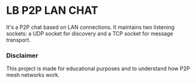 # LB P2P LAN CHAT

It's a P2P chat based on LAN connections. It maintains two listening sockets: a UDP socket for discovery and a TCP socket for message transport.

### Disclaimer

This project is made for educational purposes and to understand how P2P mesh networks work.
